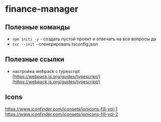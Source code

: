 # finance-manager

## Полезные команды

-   `npm initi -y` - создать пустой проект и отвечать на все вопросы да
-   `tsc --init` - сгенерировать tsconfig.json

## Полезные ссылки

-   настройка webpack с typescript [https://webpack.js.org/guides/typescript/](https://webpack.js.org/guides/typescript/)

## Icons
https://www.iconfinder.com/iconsets/ionicons-fill-vol-1
https://www.iconfinder.com/iconsets/ionicons-fill-vol-2

